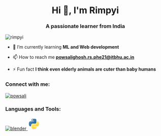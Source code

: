 <h1 align="center">Hi 👋, I'm Rimpyi</h1>
<h3 align="center">A passionate learner from India</h3>

<p align="left"> <img src="https://komarev.com/ghpvc/?username=rimpyi&label=Profile%20views&color=0e75b6&style=flat" alt="rimpyi" /> </p>

- 🌱 I’m currently learning **ML and Web development**

- 📫 How to reach me **powsalighosh.rs.phe21@itbhu.ac.in**

- ⚡ Fun fact **I think even elderly animals are cuter than baby humans**

<h3 align="left">Connect with me:</h3>
<p align="left">
<a href="https://linkedin.com/in/powsali" target="blank"><img align="center" src="https://raw.githubusercontent.com/rahuldkjain/github-profile-readme-generator/master/src/images/icons/Social/linked-in-alt.svg" alt="powsali" height="30" width="40" /></a>
</p>

<h3 align="left">Languages and Tools:</h3>
<p align="left"> <a href="https://www.blender.org/" target="_blank" rel="noreferrer"> <img src="https://download.blender.org/branding/community/blender_community_badge_white.svg" alt="blender" width="40" height="40"/> </a> <a href="https://www.python.org" target="_blank" rel="noreferrer"> <img src="https://raw.githubusercontent.com/devicons/devicon/master/icons/python/python-original.svg" alt="python" width="40" height="40"/> </a> </p>
